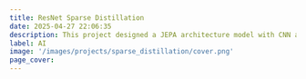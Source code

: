 ```yaml
---
title: ResNet Sparse Distillation
date: 2025-04-27 22:06:35
description: This project designed a JEPA architecture model with CNN and MLPs as encoder and predictor. The main task is to predict the trajetory of an object in an environment with wall and door. Check the code at https://github.com/shawnyin128/ExploerJEPA_an_environment_probing_model.
label: AI
image: '/images/projects/sparse_distillation/cover.png'
page_cover: 
---
```

